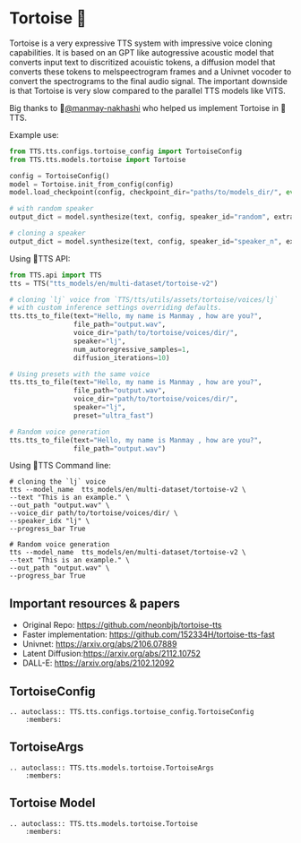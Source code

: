 # Tortoise 🐢
Tortoise is a very expressive TTS system with impressive voice cloning capabilities. It is based on an GPT like autogressive acoustic model that converts input
text to discritized acouistic tokens, a diffusion model that converts these tokens to melspeectrogram frames and a Univnet vocoder to convert the spectrograms to
the final audio signal. The important downside is that Tortoise is very slow compared to the parallel TTS models like VITS.

Big thanks to 👑[@manmay-nakhashi](https://github.com/manmay-nakhashi) who helped us implement Tortoise in 🐸TTS.

Example use:

```python
from TTS.tts.configs.tortoise_config import TortoiseConfig
from TTS.tts.models.tortoise import Tortoise

config = TortoiseConfig()
model = Tortoise.init_from_config(config)
model.load_checkpoint(config, checkpoint_dir="paths/to/models_dir/", eval=True)

# with random speaker
output_dict = model.synthesize(text, config, speaker_id="random", extra_voice_dirs=None, **kwargs)

# cloning a speaker
output_dict = model.synthesize(text, config, speaker_id="speaker_n", extra_voice_dirs="path/to/speaker_n/", **kwargs)
```

Using 🐸TTS API:

```python
from TTS.api import TTS
tts = TTS("tts_models/en/multi-dataset/tortoise-v2")

# cloning `lj` voice from `TTS/tts/utils/assets/tortoise/voices/lj`
# with custom inference settings overriding defaults.
tts.tts_to_file(text="Hello, my name is Manmay , how are you?",
                file_path="output.wav",
                voice_dir="path/to/tortoise/voices/dir/",
                speaker="lj",
                num_autoregressive_samples=1,
                diffusion_iterations=10)

# Using presets with the same voice
tts.tts_to_file(text="Hello, my name is Manmay , how are you?",
                file_path="output.wav",
                voice_dir="path/to/tortoise/voices/dir/",
                speaker="lj",
                preset="ultra_fast")

# Random voice generation
tts.tts_to_file(text="Hello, my name is Manmay , how are you?",
                file_path="output.wav")
```

Using 🐸TTS Command line:

```console
# cloning the `lj` voice
tts --model_name  tts_models/en/multi-dataset/tortoise-v2 \
--text "This is an example." \
--out_path "output.wav" \
--voice_dir path/to/tortoise/voices/dir/ \
--speaker_idx "lj" \
--progress_bar True

# Random voice generation
tts --model_name  tts_models/en/multi-dataset/tortoise-v2 \
--text "This is an example." \
--out_path "output.wav" \
--progress_bar True
```


## Important resources & papers
- Original Repo: https://github.com/neonbjb/tortoise-tts
- Faster implementation: https://github.com/152334H/tortoise-tts-fast
- Univnet: https://arxiv.org/abs/2106.07889
- Latent Diffusion:https://arxiv.org/abs/2112.10752
- DALL-E: https://arxiv.org/abs/2102.12092

## TortoiseConfig
```{eval-rst}
.. autoclass:: TTS.tts.configs.tortoise_config.TortoiseConfig
    :members:
```

## TortoiseArgs
```{eval-rst}
.. autoclass:: TTS.tts.models.tortoise.TortoiseArgs
    :members:
```

## Tortoise Model
```{eval-rst}
.. autoclass:: TTS.tts.models.tortoise.Tortoise
    :members:
```
